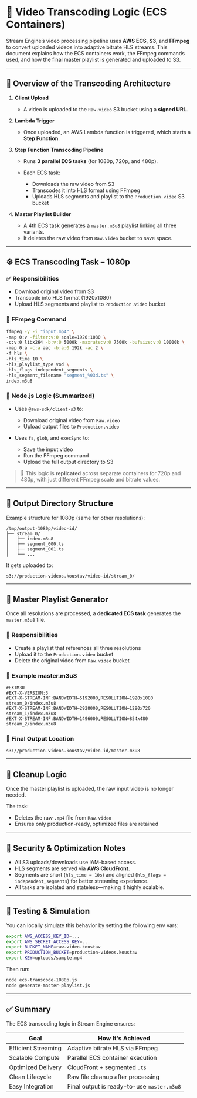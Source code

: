 # 🧰 Video Transcoding Logic (ECS Containers)

Stream Engine’s video processing pipeline uses **AWS ECS**, **S3**, and **FFmpeg** to convert uploaded videos into adaptive bitrate HLS streams. This document explains how the ECS containers work, the FFmpeg commands used, and how the final master playlist is generated and uploaded to S3.

---

## 🧱 Overview of the Transcoding Architecture

1. **Client Upload**

   * A video is uploaded to the `Raw.video` S3 bucket using a **signed URL**.

2. **Lambda Trigger**

   * Once uploaded, an AWS Lambda function is triggered, which starts a **Step Function**.

3. **Step Function Transcoding Pipeline**

   * Runs **3 parallel ECS tasks** (for 1080p, 720p, and 480p).
   * Each ECS task:

     * Downloads the raw video from S3
     * Transcodes it into HLS format using FFmpeg
     * Uploads HLS segments and playlist to the `Production.video` S3 bucket

4. **Master Playlist Builder**

   * A 4th ECS task generates a `master.m3u8` playlist linking all three variants.
   * It deletes the raw video from `Raw.video` bucket to save space.

---

## ⚙️ ECS Transcoding Task – 1080p

### ✅ Responsibilities

* Download original video from S3
* Transcode into HLS format (1920x1080)
* Upload HLS segments and playlist to `Production.video` bucket

### 🧾 FFmpeg Command

```bash
ffmpeg -y -i "input.mp4" \
-map 0:v -filter:v:0 scale=1920:1080 \
-c:v:0 libx264 -b:v:0 5000k -maxrate:v:0 7500k -bufsize:v:0 10000k \
-map 0:a -c:a aac -b:a:0 192k -ac 2 \
-f hls \
-hls_time 10 \
-hls_playlist_type vod \
-hls_flags independent_segments \
-hls_segment_filename "segment_%03d.ts" \
index.m3u8
```

### 📝 Node.js Logic (Summarized)

* Uses `@aws-sdk/client-s3` to:

  * Download original video from `Raw.video`
  * Upload output files to `Production.video`
* Uses `fs`, `glob`, and `execSync` to:

  * Save the input video
  * Run the FFmpeg command
  * Upload the full output directory to S3

> 🔁 This logic is **replicated** across separate containers for 720p and 480p, with just different FFmpeg scale and bitrate values.

---

## 📂 Output Directory Structure

Example structure for 1080p (same for other resolutions):

```
/tmp/output-1080p/video-id/
├── stream_0/
│   ├── index.m3u8
│   ├── segment_000.ts
│   ├── segment_001.ts
│   └── ...
```

It gets uploaded to:

```
s3://production-videos.koustav/video-id/stream_0/
```

---

## 🧠 Master Playlist Generator

Once all resolutions are processed, a **dedicated ECS task** generates the `master.m3u8` file.

### 🎯 Responsibilities

* Create a playlist that references all three resolutions
* Upload it to the `Production.video` bucket
* Delete the original video from `Raw.video` bucket

### 📄 Example master.m3u8

```m3u8
#EXTM3U
#EXT-X-VERSION:3
#EXT-X-STREAM-INF:BANDWIDTH=5192000,RESOLUTION=1920x1080
stream_0/index.m3u8
#EXT-X-STREAM-INF:BANDWIDTH=2928000,RESOLUTION=1280x720 
stream_1/index.m3u8
#EXT-X-STREAM-INF:BANDWIDTH=1496000,RESOLUTION=854x480
stream_2/index.m3u8
```

### 🔄 Final Output Location

```
s3://production-videos.koustav/video-id/master.m3u8
```

---

## 🧹 Cleanup Logic

Once the master playlist is uploaded, the raw input video is no longer needed.

The task:

* Deletes the raw `.mp4` file from `Raw.video`
* Ensures only production-ready, optimized files are retained

---

## 🔐 Security & Optimization Notes

* All S3 uploads/downloads use IAM-based access.
* HLS segments are served via **AWS CloudFront**.
* Segments are short (`hls_time = 10s`) and aligned (`hls_flags = independent_segments`) for better streaming experience.
* All tasks are isolated and stateless—making it highly scalable.

---

## 🧪 Testing & Simulation

You can locally simulate this behavior by setting the following env vars:

```bash
export AWS_ACCESS_KEY_ID=...
export AWS_SECRET_ACCESS_KEY=...
export BUCKET_NAME=raw.video.koustav
export PRODUCTION_BUCKET=production-videos.koustav
export KEY=uploads/sample.mp4
```

Then run:

```bash
node ecs-transcode-1080p.js
node generate-master-playlist.js
```

---

## ✅ Summary

The ECS transcoding logic in Stream Engine ensures:

| Goal                | How It's Achieved                          |
| ------------------- | ------------------------------------------ |
| Efficient Streaming | Adaptive bitrate HLS via FFmpeg            |
| Scalable Compute    | Parallel ECS container execution           |
| Optimized Delivery  | CloudFront + segmented `.ts`               |
| Clean Lifecycle     | Raw file cleanup after processing          |
| Easy Integration    | Final output is ready-to-use `master.m3u8` |

